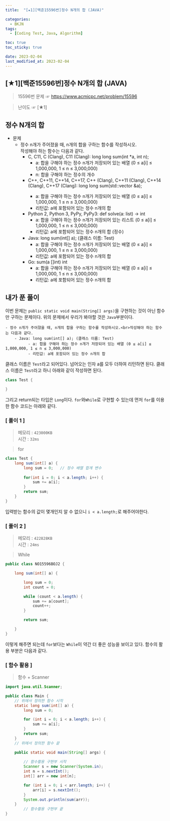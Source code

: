 ```yaml
---
title:  "[★1][백준15596번]정수 N개의 합 (JAVA)" 

categories:
  - BKJN
tags:
  - [Coding Test, Java, Algorithm]

toc: true
toc_sticky: true

date: 2023-02-04
last_modified_at: 2023-02-04
---
```

[★1][백준15596번]정수 N개의 합 (JAVA)
----
> 15596번 문제 ☞ <https://www.acmicpc.net/problem/15596>

> 난이도 ☞ [★1]
  
## 정수 N개의 합
  
- 문제
  - 정수 n개가 주어졌을 때, n개의 합을 구하는 함수를 작성하시오.<br>작성해야 하는 함수는 다음과 같다.
    - C, C11, C (Clang), C11 (Clang): long long sum(int *a, int n);
      - a: 합을 구해야 하는 정수 n개가 저장되어 있는 배열 (0 ≤ a[i] ≤ 1,000,000, 1 ≤ n ≤ 3,000,000)
      - n: 합을 구해야 하는 정수의 개수
    - C++, C++11, C++14, C++17, C++ (Clang), C++11 (Clang), C++14 (Clang), C++17 (Clang): long long sum(std::vector<int> &a);
      - a: 합을 구해야 하는 정수 n개가 저장되어 있는 배열 (0 ≤ a[i] ≤ 1,000,000, 1 ≤ n ≤ 3,000,000)
      - 리턴값: a에 포함되어 있는 정수 n개의 합
    - Python 2, Python 3, PyPy, PyPy3: def solve(a: list) -> int
      - a: 합을 구해야 하는 정수 n개가 저장되어 있는 리스트 (0 ≤ a[i] ≤ 1,000,000, 1 ≤ n ≤ 3,000,000)
      - 리턴값: a에 포함되어 있는 정수 n개의 합 (정수)
    - Java: long sum(int[] a); (클래스 이름: Test)
      - a: 합을 구해야 하는 정수 n개가 저장되어 있는 배열 (0 ≤ a[i] ≤ 1,000,000, 1 ≤ n ≤ 3,000,000)
      - 리턴값: a에 포함되어 있는 정수 n개의 합
    - Go: sum(a []int) int
      - a: 합을 구해야 하는 정수 n개가 저장되어 있는 배열 (0 ≤ a[i] ≤ 1,000,000, 1 ≤ n ≤ 3,000,000)
      - 리턴값: a에 포함되어 있는 정수 n개의 합

## 내가 푼 풀이
이번 문제는 `public static void main(String[] args)`을 구현하는 것이 아닌 함수만 구하는 문제이다. 위의 문제에서 우리가 봐야할 것은 `Java`부분이다.
```
- 정수 n개가 주어졌을 때, n개의 합을 구하는 함수를 작성하시오.<br>작성해야 하는 함수는 다음과 같다.
	- Java: long sum(int[] a); (클래스 이름: Test)
	      - a: 합을 구해야 하는 정수 n개가 저장되어 있는 배열 (0 ≤ a[i] ≤ 1,000,000, 1 ≤ n ≤ 3,000,000)
	      - 리턴값: a에 포함되어 있는 정수 n개의 합
```
클래스 이름은 `Test`라고 되어있다. 넘어오는 인자 a를 모두 더하여 리턴하면 된다. 클래스 이름은 `Test`라고 하니 아래와 같이 작성하면 된다.
```java
class Test {

}
```
그리고 return되는 타입은 `Long`이다. `for`와`While`로 구현할 수 있는데 먼저 `for`를 이용한 함수 코드는 아래와 같다.

### [ 풀이 1 ]

>메모리 : `423000KB`  
>시간 : `32ms`  

>for

```java
class Test {
    long sum(int[] a) {
		long sum = 0;	// 정수 배열 합계 변수
        
		for(int i = 0; i < a.length; i++) {
			sum += a[i];
		}
		return sum;
	}
}
```
입력받는 함수의 값이 몇개인지 알 수 없으니 `i < a.length;`로 해주어야한다.


### [ 풀이 2 ]

>메모리 : `422828KB`  
>시간 : `24ms`  
  
>While
  
```java
public class NO15596BOJ2 {

	long sum(int[] a) {

		long sum = 0;
		int count = 0;

		while (count < a.length) {
			sum += a[count];
			count++;
		}

		return sum;

	}
}
```
이렇게 해주면 되는데 `for`보다는 `While`이 약간 더 좋은 성능을 보이고 있다. 함수의 활용 부분은 다음과 같다.

### [ 함수 활용 ]
  
> 함수 + Scanner

```java
import java.util.Scanner;

public class Main {
	// 위에서 정의한 함수 시작
	static long sum(int[] a) {
		long sum = 0;

		for (int i = 0; i < a.length; i++) {
			sum += a[i];
		}
		return sum;
	}
	// 위에서 정의한 함수 끝

	public static void main(String[] args) {
	
		// 함수활용 구현부 시작
		Scanner s = new Scanner(System.in);
		int n = s.nextInt();
		int[] arr = new int[n];

		for (int i = 0; i < arr.length; i++) {
			arr[i] = s.nextInt();
		}
		System.out.println(sum(arr));
	}
		// 함수활용 구현부 끝
}
```
